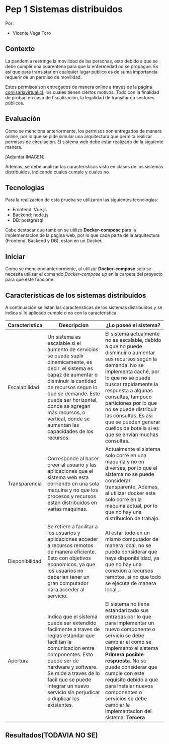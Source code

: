 # Pep 1 Sistemas distribuidos

Por:

- Vicente Vega Toro

## Contexto

La pandemia restringe la movilidad de las personas, esto debido a que se debe cumplir una cuarentena para que la enfermedad no se propague. Es así que para transistar en cualquier lugar publico es de suma importancia requerir de un permiso de movilidad.

Estos permisos son entregados de manera online a traves de la página [comisariavirtual.cl](https://comisariavirtual.cl/), los cuales tienen ciertos motivos. Todo con la finalidad de probar, en caso de fiscalización, la legalidad de transitar en sectores públicos.

## Evaluación

Como se menciona anteriormente, los permisos son entregados de manera online, por lo que se pide simular una arquitectura que permita realizar permisos de circulación. El sistema web debe estar realizado de la siguiente manera.

[Adjuntar IMAGEN]

Ademas, se debe analizar las caracteristicas visto en clases de los sistemas distribuidos, indicando cuales cumple y cuales no.

## Tecnologias

Para la realizacion de esta prueba se utilizaron las siguientes tecnologias:

- Frontend: Vue.js
- Backend: node.js
- DB: postgresql

Cabe destacar que tambien se utilizo **Docker-compose** para la implementacion de la pagina web, por lo que cada parte de la arquitectura (Frontend, Backend y DB), estan en un Docker.

## Iniciar

Como se menciono anteriormente, al utilizar **Docker-compose** solo se necesita utilizar el comando *Docker-compose up* en la carpeta del proyecto para que este funcione.

## Caracteristicas de los sistemas distribuidos

A continuación se listan las caracteristicas de los sistemas distribuidos y se indica si lo aplicado cumple o no con la caracteristica.

|Caracteristica|Descripcion|¿Lo poseé el sistema?|
|--------------|-----------|---------------------|
|Escalabilidad|Un sistema es escalable si el aumento de servicios se puede suplir dinamicamente, es decir, el sistema es capaz de aumentar o disminuir la cantidad de recursos segun lo que se demande. Este puede ser horizontal, donde se agregan más recursos, o vertical, donde se aumentan las capacidades de los recursos.|El sistema actualmente no es escalable, debido a que no puede disminuir o aumentar sus recursos según la demanda. No se implementa caché, por lo que no se puede buscar rapidamente la respuesta a algunas consultas, tampoco particiones por lo que no se puede distribuir las consultas. Es asi que se pueden generar cuellos de botella si es que se envian muchas consultas.|
|Transparencia|Corresponde al hacer creer al usuario y las aplicaciones que el sistema web esta corriendo en una sola maquina y no que los procesos y recursos estan distribuidos en varias maquinas.|Actualmente el sistema solo corre en una maquina y no en diversas, por lo que el sistema no se puede considerar transparente. Ademas, al utilizar docker este solo corre en la maquina actual, por lo que no hay una distribucion de trabajo.|
|Disponibilidad|Se refiere a facilitar a los usuarios y aplicaciones acceder a recursos remotos de manera eficiente. Esto con objetivos economicos, ya que los usuarios no deberian tener un gran computador para acceder al servicio.| Al estar todo en un mismo computador de manera local, no se puede considerar que haya disponibilidad, ya que no hay una conexion a recursos remotos, si no que todo se ejecuta de manera local..|
|Apertura|Indica que el sistema puede ser extendido facilmente a traves de reglas estandar que facilitan la comunicacion entre componentes. Esto puede ser de hardware y software. Se mide a traves de lo facil que se puede integrar un nuevo servicio sin perjudicar o duplicar los existentes.|El sistema no tiene estandarizado sus entradas por lo que para implementar un nuevo componente o servicio se debe cambiar el como se implemento el sistema **Primera posible respuesta**. No se puede considerar que cumple con este requisito debido a que para instalar nuevos componentes o servicios se debe cambiar la implementacion del sistema. **Tercera**|

## Resultados(TODAVIA NO SE)